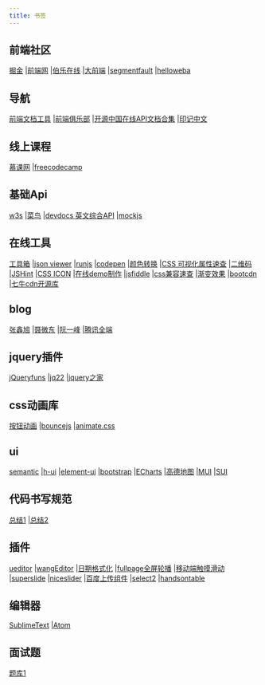 ```yaml
---
title: 书签
---
```


## 前端社区
[掘金](http://gold.xitu.io)
|[前端网](https://www.qdfuns.com/)
|[伯乐在线](http://www.jobbole.com)
|[大前端](http://www.daqianduan.com)
|[segmentfault](https://segmentfault.com)
|[helloweba](http://www.helloweba.com)

## 导航
[前端文档工具](http://www.css88.com/nav)
|[前端俱乐部](http://f2er.club/)
|[开源中国在线API文档合集](http://tool.oschina.net/apidocs)
|[印记中文](https://www.docschina.org/)

## 线上课程
[慕课网](http://www.imooc.com)
|[freecodecamp](https://freecodecamp.cn/home)

## 基础Api
[w3s](http://www.w3school.com.cn)
|[菜鸟](http://www.runoob.com)
|[devdocs 英文综合API](http://devdocs.io)
|[mockjs](http://mockjs.com/)

## 在线工具
[工具箱](https://tool.lu/)
|[json viewer](http://www.bejson.com/jsonviewernew/)
|[runjs](http://runjs.cn)
|[codepen](http://codepen.io/pen/)
|[颜色转换](http://www.atool.org/colorpicker.php)
|[CSS 可视化属性速查](http://cssreference.io/)
|[二维码](http://cli.im)
|[JSHint](http://jshint.com/)
|[CSS ICON](http://cssicon.space/#/icon/search)
|[在线demo制作](http://jsbin.com/?html,css,output)
|[jsfiddle](https://jsfiddle.net/)
|[css兼容速查](https://caniuse.com/#home)
|[渐变效果](http://www.colorzilla.com/gradient-editor/)
|[bootcdn](http://www.bootcdn.cn)
|[七牛cdn开源库](http://staticfile.org)

## blog
[张鑫旭](http://www.zhangxinxu.com/wordpress/)
|[聂微东](https://github.com/nieweidong/fetool)
|[阮一峰](http://www.ruanyifeng.com/blog/)
|[腾讯全端](http://www.alloyteam.com)


## jquery插件
[jQueryfuns](http://www.jqueryfuns.com)
|[jq22](http://www.jq22.com)
|[jquery之家](http://www.htmleaf.com)

## css动画库
[按钮动画](http://fian.my.id/Waves)
|[bouncejs](http://bouncejs.com)
|[animate.css](https://daneden.github.io/animate.css/)

## ui
[semantic](http://semantic-ui.com)
|[h-ui](http://www.h-ui.net/)
|[element-ui](http://element-cn.eleme.io/#/zh-CN)
|[bootstrap](http://www.bootcss.com/)
|[ECharts](http://echarts.baidu.com/)
|[高德地图](http://lbs.amap.com/api)
|[MUI](http://dev.dcloud.net.cn/mui/)
|[SUI](http://m.sui.taobao.org/)


## 代码书写规范
[总结1](http://alloyteam.github.io/CodeGuide)
|[总结2](https://github.com/yuche/javascript#table-of-contents)


## 插件
[ueditor](http://ueditor.baidu.com/website)
|[wangEditor](https://github.com/wangfupeng1988/wangEditor)
|[日期格式化](http://momentjs.com)
|[fullpage全屏轮播](https://github.com/alvarotrigo/fullPage.js)
|[移动端触摸滑动](http://www.swiper.com.cn/)
|[superslide](http://www.superslide2.com)
|[niceslider](http://ajccom.github.io/niceslider)
|[百度上传组件](http://fex.baidu.com/webuploader)
|[select2](http://select2.github.io)
|[handsontable](http://handsontable.com)


## 编辑器
[SublimeText](https://github.com/jikeytang/sublime-text)
|[Atom](https://atom.io)

## 面试题
[题库1](http://markyun.github.io/2015/Front-end-Developer-Questions/)
